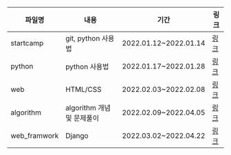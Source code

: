 | 파일명       | 내용                       | 기간                  | 링크                    |
| ------------ | -------------------------- | --------------------- | ----------------------- |
| startcamp    | git, python 사용법         | 2022.01.12~2022.01.14 | [링크](./startcamp)     |
| python       | python 사용법              | 2022.01.17~2022.01.28 | [링크](./python)        |
| web          | HTML/CSS                   | 2022.02.03~2022.02.08 | [링크](./web)           |
| algorithm    | algorithm 개념 및 문제풀이 | 2022.02.09~2022.04.05 | [링크](./algorithm)     |
| web_framwork | Django                     | 2022.03.02~2022.04.22 | [링크](./web_framework) |

